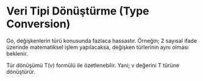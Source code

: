 # Veri Tipi Dönüştürme (Type Conversion)
Go, değişkenlerin türü konusunda fazlaca hassastır. Örneğin; 2 sayısal ifade üzerinde matematiksel işlem yapılacaksa, değişken türlerinin aynı olması beklenir.

Tür dönüşümü T(v) formülü ile özetlenebilir. Yani; v değerini T türüne dönüştürür.

